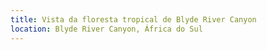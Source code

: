```yaml
---
title: Vista da floresta tropical de Blyde River Canyon
location: Blyde River Canyon, África do Sul
---
```


